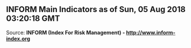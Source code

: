 ## INFORM Main Indicators as of Sun, 05 Aug 2018 03:20:18 GMT

Source: **INFORM (Index For Risk Management) - http://www.inform-index.org**
